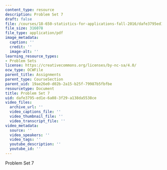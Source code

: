 ```yaml
---
content_type: resource
description: Problem Set 7
draft: false
file: /courses/18-650-statistics-for-applications-fall-2016/dafe3795ed1e6a083f29a138da5538ce_MIT18_650F16_PSet7.pdf
file_size: 316078
file_type: application/pdf
image_metadata:
  caption: ''
  credit: ''
  image-alt: ''
learning_resource_types:
- Problem Sets
license: https://creativecommons.org/licenses/by-nc-sa/4.0/
ocw_type: OCWFile
parent_title: Assignments
parent_type: CourseSection
parent_uid: 19ae26e0-d02b-2a15-b25f-79987b5fbfbe
resourcetype: Document
title: Problem Set 7
uid: dafe3795-ed1e-6a08-3f29-a138da5538ce
video_files:
  archive_url: ''
  video_captions_file: ''
  video_thumbnail_file: ''
  video_transcript_file: ''
video_metadata:
  source: ''
  video_speakers: ''
  video_tags: ''
  youtube_description: ''
  youtube_id: ''
---
```

Problem Set 7